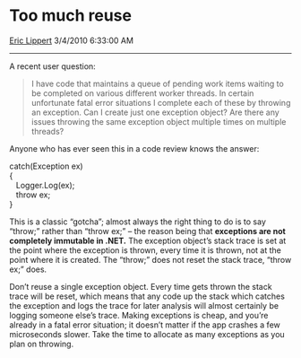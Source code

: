 <div id="page">

# Too much reuse

[Eric Lippert](https://social.msdn.microsoft.com/profile/Eric%20Lippert) 3/4/2010 6:33:00 AM

-----

<div id="content">

<div class="mine">

A recent user question:

> I have code that maintains a queue of pending work items waiting to be completed on various different worker threads. In certain unfortunate fatal error situations I complete each of these by throwing an exception. Can I create just one exception object? Are there any issues throwing the same exception object multiple times on multiple threads?

Anyone who has ever seen this in a code review knows the answer: <span class="code"> </span>

catch(Exception ex)  
{  
   Logger.Log(ex);  
   throw ex;  
}

This is a classic “gotcha”; almost always the right thing to do is to say “throw;” rather than “throw ex;” – the reason being that **exceptions are not completely immutable in .NET.** The exception object’s stack trace is set at the point where the exception is thrown, every time it is thrown, not at the point where it is created. The “throw;” does not reset the stack trace, “throw ex;” does.

Don’t reuse a single exception object. Every time gets thrown the stack trace will be reset, which means that any code up the stack which catches the exception and logs the trace for later analysis will almost certainly be logging someone else’s trace. Making exceptions is cheap, and you’re already in a fatal error situation; it doesn’t matter if the app crashes a few microseconds slower. Take the time to allocate as many exceptions as you plan on throwing.

</div>

</div>

</div>

